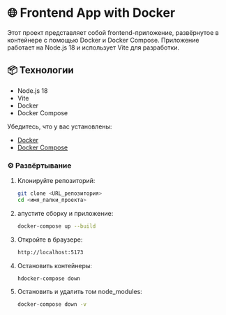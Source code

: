# 🌐 Frontend App with Docker

Этот проект представляет собой frontend-приложение, развёрнутое в контейнере с помощью Docker и Docker Compose. Приложение работает на Node.js 18 и использует Vite для разработки.

## 📦 Технологии

- Node.js 18
- Vite
- Docker
- Docker Compose

Убедитесь, что у вас установлены:

- [Docker](https://www.docker.com/)
- [Docker Compose](https://docs.docker.com/compose/)

### ⚙️ Развёртывание

1. Клонируйте репозиторий:

   ```bash
   git clone <URL_репозитория>
   cd <имя_папки_проекта>

2. апустите сборку и приложение:
   ```bash
   docker-compose up --build

3. Откройте в браузере:
   ```bash
   http://localhost:5173

4. Остановить контейнеры:
   ```bash
   hdocker-compose down

5. Остановить и удалить том node_modules:
   ```bash
   docker-compose down -v

